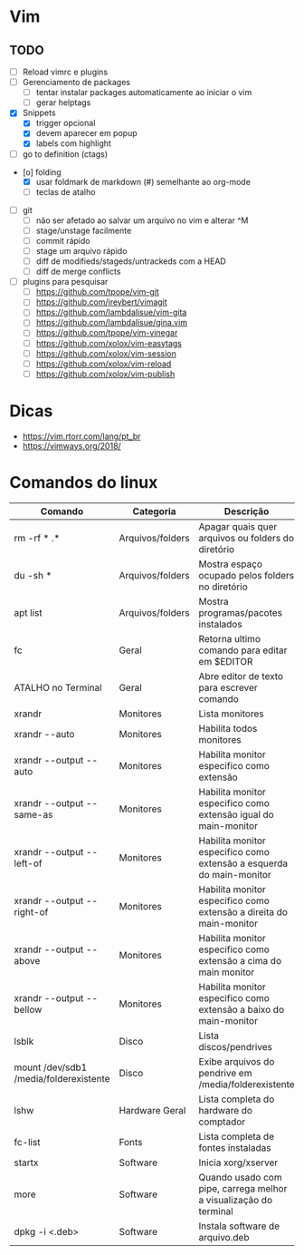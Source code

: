 # Vim
## TODO
- [ ] Reload vimrc e plugins
- [ ] Gerenciamento de packages
    - [ ] tentar instalar packages automaticamente ao iniciar o vim
    - [ ] gerar helptags
- [X] Snippets
    - [X] trigger opcional
    - [X] devem aparecer em popup
    - [X] labels com highlight
- [ ] go to definition (ctags)
- [o] folding
    - [X] usar foldmark de markdown (#) semelhante ao org-mode
    - [ ] teclas de atalho
- [ ] git
    - [ ] não ser afetado ao salvar um arquivo no vim e alterar ^M
    - [ ] stage/unstage facilmente
    - [ ] commit rápido
    - [ ] stage um arquivo rápido
    - [ ] diff de modifieds/stageds/untrackeds com a HEAD
    - [ ] diff de merge conflicts
- [ ] plugins para pesquisar
    - [ ] https://github.com/tpope/vim-git
    - [ ] https://github.com/jreybert/vimagit
    - [ ] https://github.com/lambdalisue/vim-gita
    - [ ] https://github.com/lambdalisue/gina.vim
    - [ ] https://github.com/tpope/vim-vinegar
    - [ ] https://github.com/xolox/vim-easytags
    - [ ] https://github.com/xolox/vim-session
    - [ ] https://github.com/xolox/vim-reload
    - [ ] https://github.com/xolox/vim-publish

# Dicas
- https://vim.rtorr.com/lang/pt_br
- https://vimways.org/2018/

# Comandos do linux
| Comando                                             | Categoria        | Descrição                                                            |
|-----------------------------------------------------|------------------|----------------------------------------------------------------------|
| rm -rf * .*                                         | Arquivos/folders | Apagar quais quer arquivos ou folders do diretório                   |
| du -sh *                                            | Arquivos/folders | Mostra espaço ocupado pelos folders no diretório                     |
| apt list                                            | Arquivos/folders | Mostra programas/pacotes instalados                                  |
| fc                                                  | Geral            | Retorna ultimo comando para editar em $EDITOR                        |
| ATALHO no Terminal <C-X><C-E>                       | Geral            | Abre editor de texto para escrever comando                           |
| xrandr                                              | Monitores        | Lista monitores                                                      |
| xrandr --auto                                       | Monitores        | Habilita todos monitores                                             |
| xrandr --output <monitor> --auto                    | Monitores        | Habilita monitor especifico como extensão                            |
| xrandr --output <monitor> --same-as <main-monitor>  | Monitores        | Habilita monitor especifico como extensão igual do main-monitor      |
| xrandr --output <monitor> --left-of <main-monitor>  | Monitores        | Habilita monitor especifico como extensão a esquerda do main-monitor |
| xrandr --output <monitor> --right-of <main-monitor> | Monitores        | Habilita monitor especifico como extensão a direita do main-monitor  |
| xrandr --output <monitor> --above <main-monitor>    | Monitores        | Habilita monitor especifico como extensão a cima do main monitor     |
| xrandr --output <monitor> --bellow <main-monitor>   | Monitores        | Habilita monitor especifico como extensão a baixo do main-monitor    |
| lsblk                                               | Disco            | Lista discos/pendrives                                               |
| mount /dev/sdb1 /media/folderexistente              | Disco            | Exibe arquivos do pendrive em /media/folderexistente                 |
| lshw                                                | Hardware Geral   | Lista completa do hardware do comptador                              |
| fc-list                                             | Fonts            | Lista completa de fontes instaladas                                  |
| startx                                              | Software         | Inicia xorg/xserver                                                  |
| more                                                | Software         | Quando usado com pipe, carrega melhor a visualização do terminal     |
| dpkg -i <.deb>                                      | Software         | Instala software de arquivo.deb                                      |

